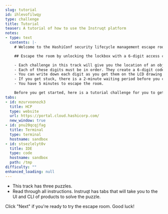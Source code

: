 ```yaml
---
slug: tutorial
id: ihlevofilwqy
type: challenge
title: Tutorial
teaser: A tutorial of how to use the Instruqt platform
notes:
- type: text
  contents: |-
    # Welcome to the HashiConf security lifecycle management escape room.

    ## Escape the room by unlocking the lockbox with a 6-digit access code.

    - Each challenge in this track will give you the location of an object with two digits. For example, “Look under the desk.”
    - Each of these digits must be in order. They create a 6-digit code to unlock a lockbox.
    - You can write down each digit as you get them on the LCD drawing board provided.
    - If you get stuck, there is a 2-minute waiting period before you can ask the facilitator for a hint.
    - You have 5 minutes to escape the room.

    Before you get started, here is a tutorial challenge for you to get familiar with Instruqt.
tabs:
- id: mzurvoonozk3
  title: HCP
  type: website
  url: https://portal.cloud.hashicorp.com/
  new_window: true
- id: pnu20qcqjfag
  title: Terminal
  type: terminal
  hostname: sandbox
- id: stsezlelyt0v
  title: IDE
  type: code
  hostname: sandbox
  path: /tmp
difficulty: ""
enhanced_loading: null
---
```

- This track has three puzzles.
- Read through all instructions. Instruqt has tabs that will take you to the UI and CLI of products to solve the puzzle.

Click "Next" if you're ready to try the escape room. Good luck!